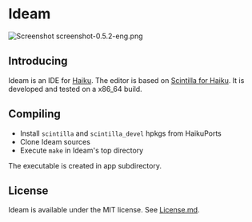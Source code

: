 Ideam
================
![Screenshot](https://raw.github.com/AmosCaster/ideam/master/data/screenshot/screenshot-0.5.2-eng.png)
    screenshot-0.5.2-eng.png

Introducing
----------------

Ideam is an IDE for [Haiku](https://www.haiku-os.org).
The editor is based on [Scintilla for Haiku](https://sourceforge.net/p/scintilla/haiku/ci/default/tree/).
It is developed and tested on a x86_64 build.


Compiling
----------------

* Install `scintilla` and `scintilla_devel` hpkgs from HaikuPorts
* Clone Ideam sources
* Execute `make` in Ideam's top directory

The executable is created in app subdirectory.  


License
----------------

Ideam is available under the MIT license. See [License.md](License.md).
